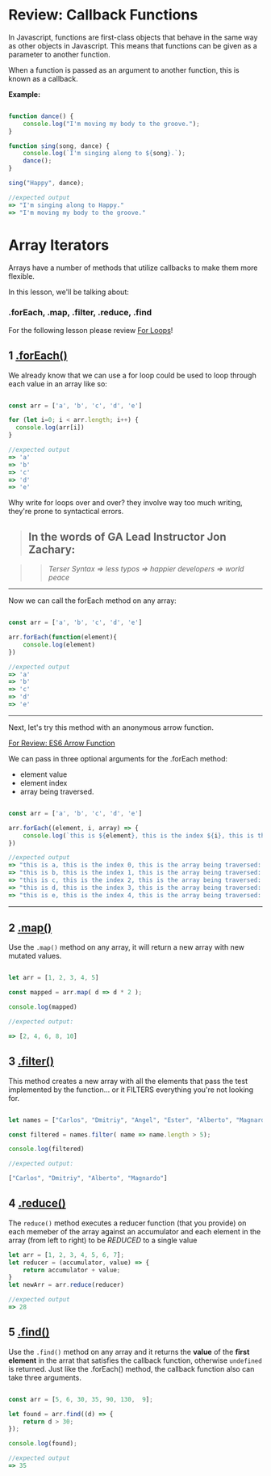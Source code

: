 # Review: Callback Functions

In Javascript, functions are first-class objects that behave in the same way as other objects in Javascript. This means that functions can be given as a parameter to another function. 

When a function is passed as an argument to another function, this is known as a callback.

**Example:**

```javascript

function dance() {
    console.log("I'm moving my body to the groove.");
}

function sing(song, dance) {
    console.log(`I'm singing along to ${song}.`);
    dance();
}

sing("Happy", dance);

//expected output
=> "I'm singing along to Happy."
=> "I'm moving my body to the groove."

```

# Array Iterators
Arrays have a number of methods that utilize callbacks to make them more flexible.

In this lesson, we'll be talking about: 
  ### .forEach, .map, .filter, .reduce, .find

For the following lesson please review [For Loops](https://developer.mozilla.org/en-US/docs/Web/JavaScript/Reference/Statements/for)!


## 1 [.forEach()](https://developer.mozilla.org/en-US/docs/Web/JavaScript/Reference/Global_Objects/Array/forEach)

We already know that we can use a for loop could be used to loop through each value in an array like so:

```javascript

const arr = ['a', 'b', 'c', 'd', 'e']

for (let i=0; i < arr.length; i++) {
  console.log(arr[i])
}

//expected output
=> 'a'
=> 'b'
=> 'c'
=> 'd'
=> 'e'

```

Why write for loops over and over? they involve way too much writing, they're prone to syntactical errors. 

> ## In the words of GA Lead Instructor Jon Zachary: 

> >  _Terser Syntax => less typos => happier developers => world peace_

-----

Now we can call the forEach method on any array:

```javascript

const arr = ['a', 'b', 'c', 'd', 'e']

arr.forEach(function(element){
    console.log(element)
})

//expected output
=> 'a'
=> 'b'
=> 'c'
=> 'd'
=> 'e'
```

-----

Next, let's try this method with an anonymous arrow function. 

[For Review: 
ES6 Arrow Function](https://developer.mozilla.org/en-US/docs/Web/JavaScript/Reference/Functions/Arrow_functions)

We can pass in three optional arguments for the .forEach method: 
* element value
* element index
* array being traversed.


```javascript

const arr = ['a', 'b', 'c', 'd', 'e']

arr.forEach((element, i, array) => {
    console.log(`this is ${element}, this is the index ${i}, this is the array being traversed: ${array}`)
})

//expected output
=> "this is a, this is the index 0, this is the array being traversed: a,b,c,d,e"
=> "this is b, this is the index 1, this is the array being traversed: a,b,c,d,e"
=> "this is c, this is the index 2, this is the array being traversed: a,b,c,d,e"
=> "this is d, this is the index 3, this is the array being traversed: a,b,c,d,e"
=> "this is e, this is the index 4, this is the array being traversed: a,b,c,d,e"

```

-----

## 2 [.map()](https://developer.mozilla.org/en-US/docs/Web/JavaScript/Reference/Global_Objects/Array/map)

Use the `.map()` method on any array, it will return a new array with new mutated values. 

```javascript

let arr = [1, 2, 3, 4, 5]

const mapped = arr.map( d => d * 2 ); 

console.log(mapped)

//expected output:

=> [2, 4, 6, 8, 10]

```

## 3 [.filter()](https://developer.mozilla.org/en-US/docs/Web/JavaScript/Reference/Global_Objects/Array/filter)

This method creates a new array with all the elements that pass the test implemented by the function... or it FILTERS everything you're not looking for. 

```javascript

let names = ["Carlos", "Dmitriy", "Angel", "Ester", "Alberto", "Magnardo"]

const filtered = names.filter( name => name.length > 5); 

console.log(filtered)

//expected output: 

["Carlos", "Dmitriy", "Alberto", "Magnardo"]

```
## 4 [.reduce()](https://developer.mozilla.org/en-US/docs/Web/JavaScript/Reference/Global_Objects/Array/Reduce)
The `reduce()` method executes a reducer function (that you provide) on each memeber of the array against an accumulator and each element in the array (from left to right) to be *REDUCED* to a single value

```javascript
let arr = [1, 2, 3, 4, 5, 6, 7]; 
let reducer = (accumulator, value) => {
    return accumulator + value; 
}
let newArr = arr.reduce(reducer)

//expected output
=> 28
```


## 5 [.find()](https://developer.mozilla.org/en-US/docs/Web/JavaScript/Reference/Global_Objects/Array/find)

Use the `.find()` method on any array and it returns the **value** of the **first element** in the arrat that satisfies the callback function, otherwise `undefined` is returned. Just like the .forEach() method, the callback function also can take three arguments. 

```javascript

const arr = [5, 6, 30, 35, 90, 130,  9]; 

let found = arr.find((d) => {
    return d > 30; 
});

console.log(found); 

//expected output
=> 35

```

